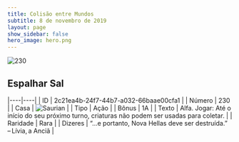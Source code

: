 ```yaml
---
title: Colisão entre Mundos
subtitle: 8 de novembro de 2019
layout: page
show_sidebar: false
hero_image: hero.png
---
```


![230](https://cdn.keyforgegame.com/media/card_front/pt/452_230_5FVXX7JHH6MH_pt.png)

## Espalhar Sal

|----|----|
| ID | 2c21ea4b-24f7-44b7-a032-66baae00cfa1 |
| Número | 230 |
| Casa | ![Saurian](https://archonarcana.com/images/thumb/9/9e/Saurian_P.png/22px-Saurian_P.png "Sauro") |
| Tipo | Ação |
| Bônus | 1A |
| Texto | Alfa.  Jogar: Até o início do seu próximo turno, criaturas não podem ser usadas para coletar. |
| Raridade | Rara |
| Dizeres | “…e portanto, Nova Hellas deve ser destruída.” – Lívia, a Anciã |
